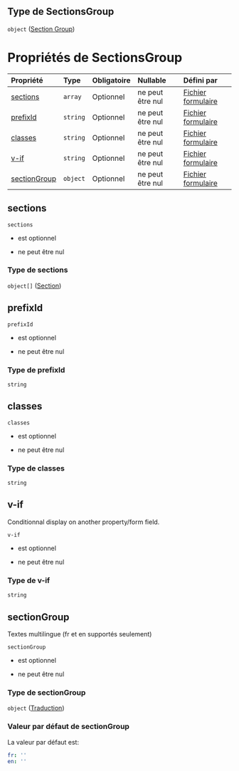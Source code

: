 ## Type de SectionsGroup

`object` ([Section Group](frw-definitions-section-group.md))

# Propriétés de SectionsGroup

| Propriété                     | Type     | Obligatoire | Nullable         | Défini par                                                                                                                               |
| :---------------------------- | :------- | :---------- | :--------------- | :--------------------------------------------------------------------------------------------------------------------------------------- |
| [sections](#sections)         | `array`  | Optionnel   | ne peut être nul | [Fichier formulaire](frw-definitions-section-group-properties-sections.md "schemas/form#/definitions/SectionsGroup/properties/sections") |
| [prefixId](#prefixid)         | `string` | Optionnel   | ne peut être nul | [Fichier formulaire](frw-definitions-section-group-properties-prefixid.md "schemas/form#/definitions/SectionsGroup/properties/prefixId") |
| [classes](#classes)           | `string` | Optionnel   | ne peut être nul | [Fichier formulaire](frw-definitions-section-group-properties-classes.md "schemas/form#/definitions/SectionsGroup/properties/classes")   |
| [v-if](#v-if)                 | `string` | Optionnel   | ne peut être nul | [Fichier formulaire](frw-definitions-section-group-properties-v-if.md "schemas/form#/definitions/SectionsGroup/properties/v-if")         |
| [sectionGroup](#sectiongroup) | `object` | Optionnel   | ne peut être nul | [Fichier formulaire](frw-definitions-traduction.md "schemas/form#/definitions/SectionsGroup/properties/sectionGroup")                    |

## sections



`sections`

*   est optionnel

*   ne peut être nul

### Type de sections

`object[]` ([Section](frw-definitions-section.md))

## prefixId



`prefixId`

*   est optionnel

*   ne peut être nul

### Type de prefixId

`string`

## classes



`classes`

*   est optionnel

*   ne peut être nul

### Type de classes

`string`

## v-if

Conditionnal display on another property/form field.

`v-if`

*   est optionnel

*   ne peut être nul

### Type de v-if

`string`

## sectionGroup

Textes multilingue (fr et en supportés seulement)

`sectionGroup`

*   est optionnel

*   ne peut être nul

### Type de sectionGroup

`object` ([Traduction](frw-definitions-traduction.md))

### Valeur par défaut de sectionGroup

La valeur par défaut est:

```yaml
fr: ''
en: ''

```

